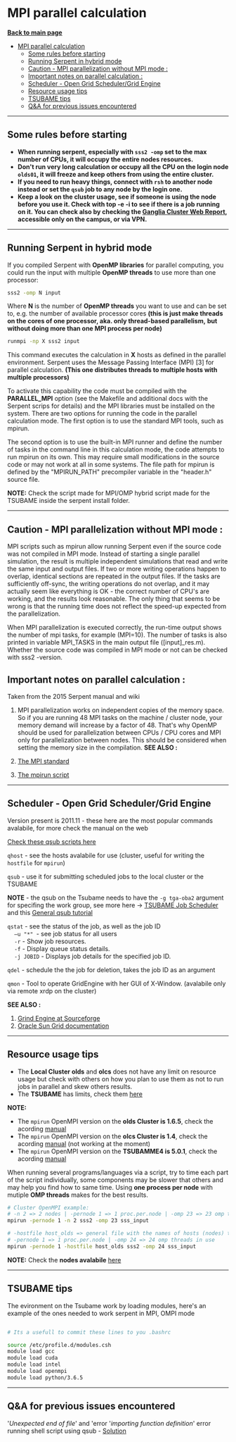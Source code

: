 # MPI parallel calculation

**[Back to main page](https://github.com/ObaraOrg/obara_lab)**

<!-- TOC -->

- [MPI parallel calculation](#mpi-parallel-calculation)
    - [Some rules before starting](#some-rules-before-starting)
    - [Running Serpent in hybrid mode](#running-serpent-in-hybrid-mode)
    - [Caution - MPI parallelization without MPI mode :](#caution---mpi-parallelization-without-mpi-mode-)
    - [Important notes on parallel calculation :](#important-notes-on-parallel-calculation-)
    - [Scheduler - Open Grid Scheduler/Grid Engine](#scheduler---open-grid-schedulergrid-engine)
    - [Resource usage tips](#resource-usage-tips)
    - [TSUBAME tips](#tsubame-tips)
    - [Q&A for previous issues encountered](#qa-for-previous-issues-encountered)

<!-- /TOC -->

---

## Some rules before starting

- **When running serpent, especially with `sss2 -omp` set to the max number of CPUs, it will occupy the entire nodes resources.**
- **Don't run very long calculation or occupy all the CPU on the login node `olds01`, it will freeze and keep others from using the entire cluster.**
- **If you need to run heavy things, connect with `rsh` to another node instead or set the `qsub` job to any node by the login one.**
- **Keep a look on the cluster usage, see if someone is using the node before you use it. Check with top -e -i to see if there is a job running on it. You can check also by checking the [Ganglia Cluster Web Report](http://192.168.11.206/ganglia/?c=olds), accessible only on the campus, or via VPN.**

---

## Running Serpent in hybrid mode

If you compiled Serpent with **OpenMP libraries** for parallel computing, you could run the input with multiple **OpenMP threads** to use more than one processor:
```sh
sss2 -omp N input
```
Where  **N**  is the number of **OpenMP threads** you want to use and can be set to, e.g. the number of available processor cores **(this is just make threads on the cores of one processor, aka. only thread-based parallelism,**  **but without doing more than one MPI process per node)**

```sh
runmpi -np X sss2 input
```
This command executes the calculation in **X** hosts as defined in the parallel environment. Serpent uses the Message Passing Interface (MPI) [3] for parallel calculation. **(This one distributes threads to multiple hosts with multiple processors)**

To activate this capability the code must be compiled with the **PARALLEL_MPI** option (see the Makefile and additional docs with the Serpent scrips for details) and the MPI libraries must be installed on the system. There are two options for running the code in the parallel calculation mode. The first option is to use the standard MPI tools, such as mpirun.

The second option is to use the built-in MPI runner and define the number of tasks in the command line in this calculation mode, the code attempts to run mpirun on its own. This may require small modifications in the source code or may not work at all in some systems. The file path for mpirun is defined by the "MPIRUN_PATH" precompiler variable in the "header.h" source file.

**NOTE:** Check the script made for MPI/OMP hybrid script made for the TSUBAME inside the serpent install folder.

---

## Caution - MPI parallelization without MPI mode :

MPI scripts such as mpirun allow running Serpent even if the source code was not compiled in MPI mode. Instead of starting a single parallel simulation, the result is multiple independent simulations that read and write the same input and output files. If two or more writing operations happen to overlap, identical sections are repeated in the output files. If the tasks are sufficiently off-sync, the writing operations do not overlap, and it may actually seem like everything is OK - the correct number of CPU's are working, and the results look reasonable. The only thing that seems to be wrong is that the running time does not reflect the speed-up expected from the parallelization.

When MPI parallelization is executed correctly, the run-time output shows the number of mpi tasks, for example (MPI=10). The number of tasks is also printed in variable MPI\_TASKS in the main output file ([input]\_res.m). Whether the source code was compiled in MPI mode or not can be checked with sss2 -version.
<br>

## Important notes on parallel calculation :
Taken from the 2015 Serpent manual and wiki
1. MPI parallelization works on independent copies of the memory space. So if you are running 48 MPI tasks on the machine / cluster node, your memory demand will increase by a factor of 48. That's why OpenMP should be used for parallelization between CPUs / CPU cores and MPI only for parallelization between nodes. This should be considered when setting the memory size in the compilation.
**SEE ALSO :**

1. [The MPI standard](http://www-unix.mcs.anl.gov/mpi/) 
2. [The mpirun script](http://www-unix.mcs.anl.gov/mpi/www/www1/mpirun.html)

---

## Scheduler - Open Grid Scheduler/Grid Engine

Version present is 2011.11 - these here are the most popular commands avalabile, for more check the manual on the web

[Check these qsub scripts here](https://github.com/ObaraOrg/obara_lab/blob/main/installation_scripts/running_scripts)

`qhost` - see the hosts avalabile for use (cluster, useful for writing the `hostfile` for `mpirun`)

`qsub` - use it for submitting scheduled jobs to the local cluster or the TSUBAME

**NOTE** - the qsub on the Tsubame needs to have the `-g tga-oba2` argument for specifing the work group, see more here -> [TSUBAME Job Scheduler](https://helpdesk.t3.gsic.titech.ac.jp/manuals/handbook.en/jobs/) and this [General qsub tutorial](https://bioinformatics.mdc-berlin.de/intro2UnixandSGE/sun_grid_engine_for_beginners/how_to_submit_a_job_using_qsub.html)

`qstat` - see the status of the job, as well as the job ID<br>
&nbsp;&nbsp;&nbsp;&nbsp;`–u "*" `- see job status for all users<br>
&nbsp;&nbsp;&nbsp;&nbsp;`-r` - Show job resources.<br>
&nbsp;&nbsp;&nbsp;&nbsp;`-f` - Display queue status details.<br>
&nbsp;&nbsp;&nbsp;&nbsp;`-j JOBID` - Displays job details for the specified job ID.<br>

`qdel` - schedule the the job for deletion, takes the job ID as an argument

`qmon` - Tool to operate GridEngine with her GUI of X-Window. (avalabile only via remote xrdp on the cluster)

**SEE ALSO :**
1. [Grind Engine at Sourceforge](https://gridscheduler.sourceforge.net/)
2. [Oracle Sun Grid documentation](https://docs.oracle.com/cd/E19923-01/820-6793-10/ExecutingBatchPrograms.html)

---

## Resource usage tips

* The **Local Cluster olds** and **olcs** does not have any limit on resource usage but check with others on how you plan to use them as not to run jobs in parallel and skew others results.
* The **TSUBAME** has limits, check them [here](https://www.t3.gsic.titech.ac.jp/en/resource-limit)

**NOTE:**
- The `mpirun` OpenMPI version on the **olds Cluster is 1.6.5**, check the acording [manual](https://www.open-mpi.org/doc/v1.6/man1/mpirun.1.php)
- The `mpirun` OpenMPI version on the **olcs Cluster is 1.4**, check the acording [manual](https://www.open-mpi.org/doc/v1.4/man1/mpirun.1.php) (not working at the moment)
- The `mpirun` OpenMPI version on the **TSUBAMME4 is 5.0.1**, check the acording [manual](https://docs.open-mpi.org/en/v5.0.x/)

When running several programs/languages via a script, try to time each part of the script individually, some components may be slower that others and may help you find how to same time. Using **one process per node** with mutiple **OMP threads** makes for the best results.

```sh
# Cluster OpenMPI example:
# -n 2 => 2 nodes | -pernode 1 => 1 proc.per.node | -omp 23 => 23 omp threads in use
mpirun -pernode 1 -n 2 sss2 -omp 23 sss_input

# -hostfile host_olds => general file with the names of hosts (nodes) to use, see `qhost` for list
# -pernode 1 => 1 proc.per.node | -omp 24 => 24 omp threads in use
mpirun -pernode 1 -hostfile host_olds sss2 -omp 24 sss_input
```
**NOTE:**
Check the **nodes avalabile** [here](https://github.com/ObaraOrg/obara_lab/blob/main/documentation/cluster_commands.md)


---

## TSUBAME tips

The evironment on the Tsubame work by loading modules, here's an example of the ones needed to work serpent in MPI, OMPI mode 

```sh

# Its a usefull to commit these lines to you .bashrc

source /etc/profile.d/modules.csh
module load gcc
module load cuda
module load intel
module load openmpi
module load python/3.6.5
```

---

## Q&A for previous issues encountered

'_Unexpected end of file_' and 'error '_importing function definition_' error running shell script using qsub - [Solution](https://stackoverflow.com/questions/10496758/unexpected-end-of-file-and-error-importing-function-definition-error-running)
